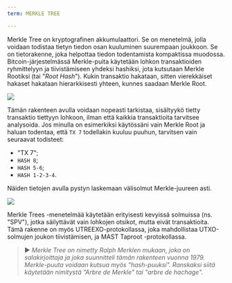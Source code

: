 ```yaml
---
term: MERKLE TREE

---
```

Merkle Tree on kryptografinen akkumulaattori. Se on menetelmä, jolla voidaan todistaa tietyn tiedon osan kuuluminen suurempaan joukkoon. Se on tietorakenne, joka helpottaa tiedon todentamista kompaktissa muodossa. Bitcoin-järjestelmässä Merkle-puita käytetään lohkon transaktioiden ryhmittelyyn ja tiivistämiseen yhdeksi hashiksi, jota kutsutaan Merkle Rootiksi (tai "*Root Hash*"). Kukin transaktio hakataan, sitten vierekkäiset hakaset hakataan hierarkkisesti yhteen, kunnes saadaan Merkle Root.

![](../../dictionnaire/assets/1.webp)

Tämän rakenteen avulla voidaan nopeasti tarkistaa, sisältyykö tietty transaktio tiettyyn lohkoon, ilman että kaikkia transaktioita tarvitsee analysoida. Jos minulla on esimerkiksi käytössäni vain Merkle Root ja haluan todentaa, että `TX 7` todellakin kuuluu puuhun, tarvitsen vain seuraavat todisteet:


- "TX 7";
- `HASH 8`;
- `HASH 5-6`;
- `HASH 1-2-3-4`.

Näiden tietojen avulla pystyn laskemaan välisolmut Merkle-juureen asti.

![](../../dictionnaire/assets/2.webp)

Merkle Trees -menetelmää käytetään erityisesti kevyissä solmuissa (ns. "SPV"), jotka säilyttävät vain lohkojen otsikot, mutta eivät transaktioita. Tämä rakenne on myös UTREEXO-protokollassa, joka mahdollistaa UTXO-solmujen joukon tiivistämisen, ja MAST Taproot -protokollassa.

> ► *Merkle Tree on nimetty Ralph Merklen mukaan, joka on salakirjoittaja ja joka suunnitteli tämän rakenteen vuonna 1979. Merkle-puuta voidaan kutsua myös "hash-puuksi". Ranskaksi siitä käytetään nimitystä "Arbre de Merkle" tai "arbre de hachage".*